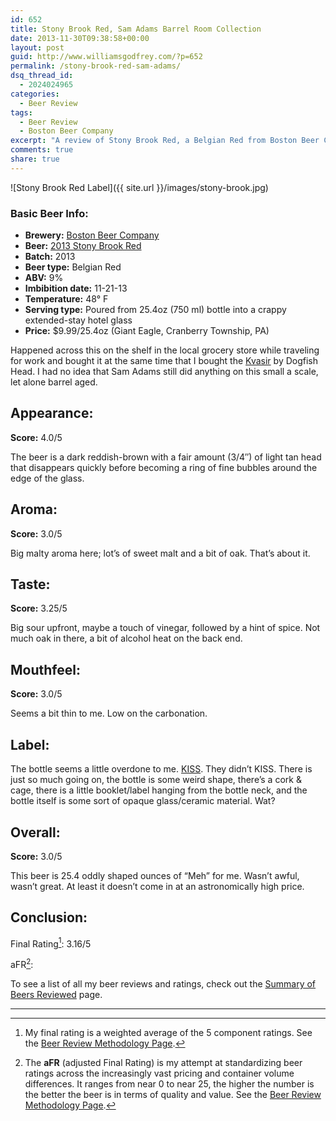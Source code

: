 ```yaml
---
id: 652
title: Stony Brook Red, Sam Adams Barrel Room Collection
date: 2013-11-30T09:38:58+00:00
layout: post
guid: http://www.williamsgodfrey.com/?p=652
permalink: /stony-brook-red-sam-adams/
dsq_thread_id:
  - 2024024965
categories:
  - Beer Review
tags:
  - Beer Review
  - Boston Beer Company
excerpt: "A review of Stony Brook Red, a Belgian Red from Boston Beer Company."
comments: true
share: true
---
```


![Stony Brook Red Label]({{ site.url }}/images/stony-brook.jpg)

### Basic Beer Info:

  * **Brewery:** [Boston Beer Company](http://www.samueladams.com/)
  * **Beer:** [2013 Stony Brook Red](http://www.samueladams.com/craft-beers/stony-brook-red)
  * **Batch:** 2013
  * **Beer type:** Belgian Red
  * **ABV:** 9%
  * **Imbibition date:** 11-21-13
  * **Temperature:** 48° F
  * **Serving type:** Poured from 25.4oz (750 ml) bottle into a crappy extended-stay hotel glass
  * **Price:** $9.99/25.4oz (Giant Eagle, Cranberry Township, PA)

Happened across this on the shelf in the local grocery store while traveling for work and bought it at the same time that I bought the [Kvasir](http://www.williamsgodfrey.com/kvasir-dogfish-head/) by Dogfish Head. I had no idea that Sam Adams still did anything on this small a scale, let alone barrel aged.

## Appearance:

**Score:** 4.0/5 

The beer is a dark reddish-brown with a fair amount (3/4&#8243;) of light tan head that disappears quickly before becoming a ring of fine bubbles around the edge of the glass.

## Aroma:

**Score:** 3.0/5 

Big malty aroma here; lot&#8217;s of sweet malt and a bit of oak. That&#8217;s about it.

## Taste:

**Score:** 3.25/5 

Big sour upfront, maybe a touch of vinegar, followed by a hint of spice. Not much oak in there, a bit of alcohol heat on the back end.

## Mouthfeel:

**Score:** 3.0/5 

Seems a bit thin to me. Low on the carbonation.

## Label:

The bottle seems a little overdone to me. [KISS](http://en.wikipedia.org/wiki/KISS_principle). They didn&#8217;t KISS. There is just so much going on, the bottle is some weird shape, there&#8217;s a cork & cage, there is a little booklet/label hanging from the bottle neck, and the bottle itself is some sort of opaque glass/ceramic material. Wat?

## Overall:

**Score:** 3.0/5

This beer is 25.4 oddly shaped ounces of &#8220;Meh&#8221; for me. Wasn&#8217;t awful, wasn&#8217;t great. At least it doesn&#8217;t come in at an astronomically high price.

## Conclusion:

Final Rating[^1]: 3.16/5

aFR[^2]:  


To see a list of all my beer reviews and ratings, check out the [Summary of Beers Reviewed](http://www.williamsgodfrey.com/summary-beers-reviewed-scores/ "All reviewed beers and their ratings") page.

---

[^1]: My final rating is a weighted average of the 5 component ratings. See the [Beer Review Methodology Page](http://www.williamsgodfrey.com/beer-review-methodology/ "Beer Review Methodology").
[^2]: The **aFR** (adjusted Final Rating) is my attempt at standardizing beer ratings across the increasingly vast pricing and container volume differences. It ranges from near 0 to near 25, the higher the number is the better the beer is in terms of quality and value. See the [Beer Review Methodology Page](http://www.williamsgodfrey.com/beer-review-methodology/ "Beer Review Methodology").
